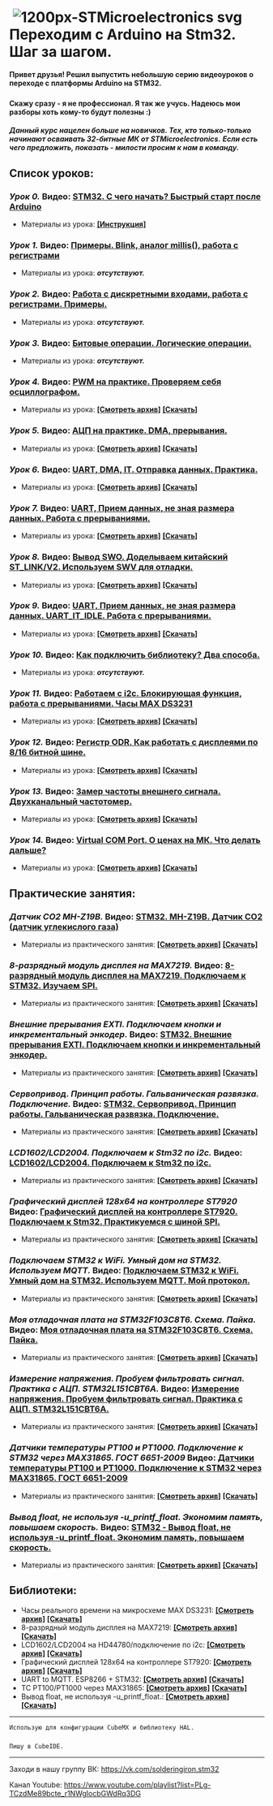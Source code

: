 #  ![1200px-STMicroelectronics svg](https://user-images.githubusercontent.com/68805120/90241814-7886fe80-de34-11ea-99b6-de18303a26fc.png) Переходим с Arduino на Stm32. Шаг за шагом.
**Привет друзья! Решил выпустить небольшую серию видеоуроков о переходе с платформы Arduino на STM32.** 
###
**Скажу сразу - я не профессионал. Я так же учусь. Надеюсь мои разборы хоть кому-то будут полезны :)**
####
***Данный курс нацелен больше на новичков. Тех, кто только-только начинают осваивать 32-битные МК от STMicroelectronics.***
***Если есть чего предложить, показать - милости просим к нам в команду.***
####

## **Список уроков:**

### ***Урок 0.*** Видео: [STM32. C чего начать? Быстрый старт после Arduino](https://youtu.be/kYrOqSpjNe0)
- Материалы из урока: **[[Инструкция]](https://github.com/Solderingironspb/Lessons-Stm32/blob/Lesson_0/Lesson_0/README.md)**
### ***Урок 1.*** Видео: [Примеры. Blink, аналог millis(), работа с регистрами](https://youtu.be/wvOIsZvOJIk)
- Материалы из урока: ***отсутствуют.*** 
### ***Урок 2.*** Видео: [Работа с дискретными входами, работа с регистрами. Примеры.](https://youtu.be/Ea-gn5RQTlY)
- Материалы из урока: ***отсутствуют.***
### ***Урок 3.*** Видео: [Битовые операции. Логические операции.](https://youtu.be/ArH_noDTQLE)
- Материалы из урока: ***отсутствуют.***
### ***Урок 4.*** Видео: [PWM на практике. Проверяем себя осциллографом.](https://youtu.be/ZEdIQvwIpaM)
- Материалы из урока: **[[Cмотреть архив]](https://github.com/Solderingironspb/Lessons-Stm32/tree/Lesson_4)** **[[Скачать]](https://github.com/Solderingironspb/Lessons-Stm32/archive/Lesson_4.zip)**
### ***Урок 5.*** Видео: [АЦП на практике. DMA, прерывания.](https://youtu.be/4DPMhs-hNMU)
- Материалы из урока: **[[Cмотреть архив]](https://github.com/Solderingironspb/Lessons-Stm32/tree/Lesson_5)** **[[Скачать]](https://github.com/Solderingironspb/Lessons-Stm32/archive/Lesson_5.zip)**
### ***Урок 6.*** Видео: [UART, DMA, IT. Отправка данных. Практика.](https://youtu.be/9j-9PoBIlkA)
- Материалы из урока: **[[Cмотреть архив]](https://github.com/Solderingironspb/Lessons-Stm32/tree/Lesson_6)** **[[Скачать]](https://github.com/Solderingironspb/Lessons-Stm32/archive/Lesson_6.zip)**
### ***Урок 7.*** Видео: [UART, Прием данных, не зная размера данных. Работа с прерываниями.](https://youtu.be/8dO7s2SFmyE) 
- Материалы из урока: **[[Cмотреть архив]](https://github.com/Solderingironspb/Lessons-Stm32/tree/Lesson_7)** **[[Скачать]](https://github.com/Solderingironspb/Lessons-Stm32/archive/Lesson_7.zip)**
### ***Урок 8.*** Видео: [Вывод SWO. Доделываем китайский ST_LINK/V2. Используем SWV для отладки. ](https://youtu.be/NYWTS3dhKJM) 
- Материалы из урока: **[[Cмотреть архив]](https://github.com/Solderingironspb/Lessons-Stm32/tree/Lesson_8)** **[[Скачать]](https://github.com/Solderingironspb/Lessons-Stm32/archive/Lesson_8.zip)**
### ***Урок 9.*** Видео: [UART, Прием данных, не зная размера данных. UART_IT_IDLE. Работа с прерываниями.](https://youtu.be/2qkGNR6aKGY) 
- Материалы из урока: **[[Cмотреть архив]](https://github.com/Solderingironspb/Lessons-Stm32/tree/Lesson_9)** **[[Скачать]](https://github.com/Solderingironspb/Lessons-Stm32/archive/Lesson_9.zip)**
### ***Урок 10.*** Видео: [Как подключить библиотеку? Два способа.](https://youtu.be/WpP4w0iYOY4) 
- Материалы из урока: ***отсутствуют.*** 
### ***Урок 11.*** Видео: [Работаем с i2c. Блокирующая функция, работа с прерываниями. Часы MAX DS3231](https://youtu.be/Lx17QUAI1yU) 
- Материалы из урока: **[[Cмотреть архив]](https://github.com/Solderingironspb/Lessons-Stm32/tree/Lesson_11)** **[[Скачать]](https://github.com/Solderingironspb/Lessons-Stm32/archive/Lesson_11.zip)**
### ***Урок 12.*** Видео: [Регистр ODR. Как работать с дисплеями по 8/16 битной шине.](https://youtu.be/_HuutC2Qx0Y) 
- Материалы из урока: **[[Cмотреть архив]](https://github.com/Solderingironspb/Lessons-Stm32/tree/Lesson_12)** **[[Скачать]](https://github.com/Solderingironspb/Lessons-Stm32/archive/Lesson_12.zip)**
### ***Урок 13.*** Видео: [Замер частоты внешнего сигнала. Двухканальный частотомер.](https://youtu.be/g8KrZZ_vc7w) 
- Материалы из урока: **[[Cмотреть архив]](https://github.com/Solderingironspb/Lessons-Stm32/tree/Frequency_meter)** **[[Скачать]](https://github.com/Solderingironspb/Lessons-Stm32/archive/Frequency_meter.zip)**
### ***Урок 14.*** Видео: [Virtual COM Port. О ценах на МК. Что делать дальше?](https://youtu.be/ipsWfXxMgoA) 
- Материалы из урока: **[[Cмотреть архив]](https://github.com/Solderingironspb/Lessons-Stm32/tree/Virtual_Com_Port)** **[[Скачать]](https://github.com/Solderingironspb/Lessons-Stm32/archive/Virtual_Com_Port.zip)**
###
## **Практические занятия:**
### ***Датчик CO2 MH-Z19B.*** Видео: [STM32. MH-Z19B. Датчик CO2 (датчик углекислого газа)](https://youtu.be/N8lKoYhOuvM)
- Материалы из практического занятия: **[[Cмотреть архив]](https://github.com/Solderingironspb/Lessons-Stm32/tree/MH-Z19B)** **[[Скачать]](https://github.com/Solderingironspb/Lessons-Stm32/archive/MH-Z19B.zip)**
### ***8-разрядный модуль дисплея на MAX7219.*** Видео: [8-разрядный модуль дисплея на MAX7219. Подключаем к STM32. Изучаем SPI.](https://youtu.be/BonEEaQX8vg)
- Материалы из практического занятия: **[[Cмотреть архив]](https://github.com/Solderingironspb/Lessons-Stm32/tree/MAX7219)** **[[Скачать]](https://github.com/Solderingironspb/Lessons-Stm32/archive/MAX7219.zip)**
### ***Внешние прерывания EXTI. Подключаем кнопки и инкрементальный энкодер.*** Видео: [STM32. Внешние прерывания EXTI. Подключаем кнопки и инкрементальный энкодер.](https://youtu.be/zRNqnhbXJlw)
- Материалы из практического занятия: **[[Cмотреть архив]](https://github.com/Solderingironspb/Lessons-Stm32/tree/STM32_EXTI)** **[[Скачать]](https://github.com/Solderingironspb/Lessons-Stm32/archive/STM32_EXTI.zip)**
### ***Сервопривод. Принцип работы. Гальваническая развязка. Подключение.*** Видео: [STM32. Сервопривод. Принцип работы. Гальваническая развязка. Подключение.](https://youtu.be/qiOir58Yiwc)
- Материалы из практического занятия: **[[Cмотреть архив]](https://github.com/Solderingironspb/Lessons-Stm32/tree/Servo)** **[[Скачать]](https://github.com/Solderingironspb/Lessons-Stm32/archive/Servo.zip)**
### ***LCD1602/LCD2004. Подключаем к Stm32 по i2c.*** Видео: [LCD1602/LCD2004. Подключаем к Stm32 по i2c.](https://youtu.be/YWlJOK5_ZKs)
- Материалы из практического занятия: **[[Cмотреть архив]](https://github.com/Solderingironspb/Lessons-Stm32/tree/HD44780_I2C)** **[[Скачать]](https://github.com/Solderingironspb/Lessons-Stm32/archive/HD44780_I2C.zip)**
### ***Графический дисплей 128x64 на контроллере ST7920*** Видео: [Графический дисплей на контроллере ST7920. Подключаем к Stm32. Практикуемся с шиной SPI.](https://youtu.be/RuUFxePFrmo)
- Материалы из практического занятия: **[[Cмотреть архив]](https://github.com/Solderingironspb/Lessons-Stm32/tree/ST7920_128x64)** **[[Скачать]](https://github.com/Solderingironspb/Lessons-Stm32/archive/ST7920_128x64.zip)**
### ***Подключаем STM32 к WiFi. Умный дом на STM32. Используем MQTT.*** Видео: [Подключаем STM32 к WiFi. Умный дом на STM32. Используем MQTT. Мой протокол.](https://youtu.be/DlzfYDCvmO0)
- Материалы из практического занятия: **[[Cмотреть архив]](https://github.com/Solderingironspb/Lessons-Stm32/tree/STM32_MQTT)** **[[Скачать]](https://github.com/Solderingironspb/Lessons-Stm32/archive/STM32_MQTT.zip)**
### ***Моя отладочная плата на STM32F103C8T6. Схема. Пайка.*** Видео: [Моя отладочная плата на STM32F103C8T6. Схема. Пайка.](https://youtu.be/M9-TEp2PCPw)
- Материалы из практического занятия: **[[Cмотреть архив]](https://github.com/Solderingironspb/Lessons-Stm32/tree/STM32F103C8T6_board)** **[[Скачать]](https://github.com/Solderingironspb/Lessons-Stm32/archive/STM32F103C8T6_board.zip)**
### ***Измерение напряжения. Пробуем фильтровать сигнал. Практика с АЦП. STM32L151CBT6A.*** Видео: [Измерение напряжения. Пробуем фильтровать сигнал. Практика с АЦП. STM32L151CBT6A.](https://youtu.be/feRibFTpwaU)
- Материалы из практического занятия: **[[Cмотреть архив]](https://github.com/Solderingironspb/Lessons-Stm32/tree/ADC_Voltmeter_1)** **[[Скачать]](https://github.com/Solderingironspb/Lessons-Stm32/archive/ADC_Voltmeter_1.zip)**
### ***Датчики температуры PT100 и PT1000. Подключение к STM32 через MAX31865. ГОСТ 6651-2009*** Видео: [Датчики температуры PT100 и PT1000. Подключение к STM32 через MAX31865. ГОСТ 6651-2009](https://youtu.be/Y0EczfI6f4M)
- Материалы из практического занятия: **[[Cмотреть архив]](https://github.com/Solderingironspb/Lessons-Stm32/tree/MAX31865)** **[[Скачать]](https://github.com/Solderingironspb/Lessons-Stm32/archive/MAX31865.zip)**
### ***Вывод float, не используя -u_printf_float. Экономим память, повышаем скорость.*** Видео: [STM32 - Вывод float, не используя -u_printf_float. Экономим память, повышаем скорость.](https://youtu.be/SRfW3AsPytE)
- Материалы из практического занятия: **[[Cмотреть архив]](https://github.com/Solderingironspb/Lessons-Stm32/tree/Float_transform)** **[[Скачать]](https://github.com/Solderingironspb/Lessons-Stm32/archive/Float_transform.zip)**
###
## **Библиотеки:**
- Часы реального времени на микросхеме MAX DS3231: **[[Cмотреть архив]](https://github.com/Solderingironspb/Lessons-Stm32/tree/MAX_DS3231)** **[[Скачать]](https://github.com/Solderingironspb/Lessons-Stm32/archive/MAX_DS3231.zip)**
- 8-разрядный модуль дисплея на MAX7219: **[[Cмотреть архив]](https://github.com/Solderingironspb/Lessons-Stm32/tree/MAX7219)** **[[Скачать]](https://github.com/Solderingironspb/Lessons-Stm32/archive/MAX7219.zip)**
- LCD1602/LCD2004 на HD44780/подключение по i2c: **[[Cмотреть архив]](https://github.com/Solderingironspb/Lessons-Stm32/tree/HD44780_I2C)** **[[Скачать]](https://github.com/Solderingironspb/Lessons-Stm32/archive/HD44780_I2C.zip)**
- Графический дисплей 128x64 на контроллере ST7920: **[[Cмотреть архив]](https://github.com/Solderingironspb/Lessons-Stm32/tree/ST7920_128x64)** **[[Скачать]](https://github.com/Solderingironspb/Lessons-Stm32/archive/ST7920_128x64.zip)**
- UART to MQTT. ESP8266 + STM32: **[[Cмотреть архив]](https://github.com/Solderingironspb/Lessons-Stm32/tree/STM32_MQTT)** **[[Скачать]](https://github.com/Solderingironspb/Lessons-Stm32/archive/STM32_MQTT.zip)**
- ТС PT100/PT1000 через MAX31865: **[[Cмотреть архив]](https://github.com/Solderingironspb/Lessons-Stm32/tree/MAX31865)** **[[Скачать]](https://github.com/Solderingironspb/Lessons-Stm32/archive/MAX31865.zip)**
- Вывод float, не используя -u_printf_float.: **[[Cмотреть архив]](https://github.com/Solderingironspb/Lessons-Stm32/tree/Float_transform)** **[[Скачать]](https://github.com/Solderingironspb/Lessons-Stm32/archive/Float_transform.zip)**

***
``` Использую для конфигурации CubeMX и библиотеку HAL. ```
#####
``` Пишу в CubeIDE. ```
***

Заходи в нашу группу ВК: https://vk.com/solderingiron.stm32

Канал Youtube: https://www.youtube.com/playlist?list=PLg-TCzdMe89bcte_r1NWgIocbGWdRq3DG

